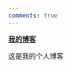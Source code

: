 ```yaml
---
comments: true
---
```


  <div class="col-sm-3">
    <div class="xe-widget xe-conversations box2 label-info" onclick="window.open('https://blog.w1ndys.top', '_blank')" data-toggle="tooltip" data-placement="bottom" title="" data-original-title="https://blog.w1ndys.top">
      <div class="xe-comment-entry">
        <a class="xe-user-img">
          <img data-src="https://blog.w1ndys.top/img/logo/700/whiten.png" class="lozad img-circle" width="40">
        </a>
        <div class="xe-comment">
          <a href="#" class="xe-user-name overflowClip_1">
            <strong>我的博客</strong>
          </a>
          <p class="overflowClip_2">这是我的个人博客</p>
        </div>
      </div>
    </div>
  </div>